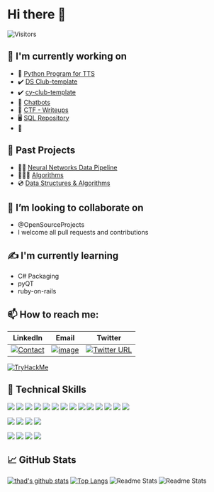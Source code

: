 # Hi there 👋

![Visitors](https://visitor-badge.laobi.icu/badge?page_id=thomasthaddeus.visitor-badge)

## 🚧 I'm currently working on

- 🤖 [Python Program for TTS][ttspeech]
- ✔️ [DS Club-template][ds-club]
- ✔️ [cy-club-template][cy-club]
- 💬 [Chatbots][chatbots]
- 🎏 [CTF - Writeups][writeups]
- 🖥️ [SQL Repository][sql]
- 🐍 <!--Python Collection of Scripts-->

## 🔭 Past Projects

- 💽🔧 [Neural Networks Data Pipeline][neural-networks]
- 👩🏻‍💻 [Algorithms][alg-1]
- 💿 [Data Structures & Algorithms][algorithms]

## 👯 I’m looking to collaborate on

- @OpenSourceProjects
- I welcome all pull requests and contributions

## ✍️ I'm currently learning

- C# Packaging
- pyQT
- ruby-on-rails

## 📫 How to reach me:

| LinkedIn                           | Email                      | Twitter                              |
| ---------------------------------- | -------------------------- | ------------------------------------ |
| [![Contact][linkedin]][linkedin-2] | [![image][email]][email-2] | [![Twitter URL][twitter]][twitter-2] |

[![TryHackMe][thm-pic]][thm]

## 💼 Technical Skills

![](https://img.shields.io/badge/Code-HTML5-informational?style=flat&logo=HTML5&color=E34F26)
![](https://img.shields.io/badge/Code-PostgreSQL-informational?style=flat&logo=PostgreSQL&color=336791)
![](https://img.shields.io/badge/Code-SQLite-informational?style=flat&logo=SQLite&color=003B57)
![](https://img.shields.io/badge/Code-Python-informational?style=flat&logo=Python&color=3776AB)
![](https://img.shields.io/badge/Code-Jupyter%20Notebook-informational?style=flat&logo=Jupyter&color=F37626)
![](https://img.shields.io/badge/Code-JSON-informational?style=flat&logo=JSON&color=000000)
![](https://img.shields.io/badge/Code-HTML5-informational?style=flat&logo=HTML5&color=E34F26)
![](https://img.shields.io/badge/Code-JavaScript-informational?style=flat&logo=JavaScript&color=F7DF1E)
![](https://img.shields.io/badge/Code-TypeScript-informational?style=flat&logo=TypeScript&color=3178C6)
![](https://img.shields.io/badge/Code-C%23-informational?style=flat&logo=c-sharp&color=239120)
![](https://img.shields.io/badge/Code-SQL-informational?style=flat&logo=sql&color=4479A1)
![](https://img.shields.io/badge/Code-Shell-informational?style=flat&logo=shell&color=4EAA25)
![](https://img.shields.io/badge/Code-TSQL-informational?style=flat&logo=tsql&color=4479A1)
![](https://img.shields.io/badge/Code-R-informational?style=flat&logo=r&color=276DC3)

![](https://img.shields.io/badge/Style-styled--components-informational?style=flat&logo=styled-components&color=DB7093)
![](https://img.shields.io/badge/Style-CSS3-informational?style=flat&logo=CSS3&color=1572B6)
![](https://img.shields.io/badge/Style-SCSS-informational?style=flat&logo=sass&color=CC6699)
![](https://img.shields.io/badge/Style-Less-informational?style=flat&logo=less&color=1D365D)

![](https://img.shields.io/badge/Tools-Git-informational?style=flat&logo=Git&color=F05032)
![](https://img.shields.io/badge/Tools-GitHub-informational?style=flat&logo=GitHub&color=181717)
![](https://img.shields.io/badge/Tools-Git-informational?style=flat&logo=Git&color=F05032)
![](https://img.shields.io/badge/Tools-GitHub-informational?style=flat&logo=GitHub&color=181717)

<!--
![Python](https://img.shields.io/badge/Python-3776AB?style=plastic&logo=python&logoColor=white)
![Jupyter Notebook](https://img.shields.io/badge/Jupyter%20Notebook-F37626?style=plastic&logo=jupyter&logoColor=white)
![JSON](https://img.shields.io/badge/JSON-000000?style=plastic&logo=json&logoColor=white)
![HTML](https://img.shields.io/badge/HTML-E34F26?style=plastic&logo=html5&logoColor=white)
![JavaScript](https://img.shields.io/badge/JavaScript-F7DF1E?style=plastic&logo=javascript&logoColor=black)
![CSS](https://img.shields.io/badge/CSS-1572B6?style=plastic&logo=css3&logoColor=white)
![TypeScript](https://img.shields.io/badge/TypeScript-3178C6?style=plastic&logo=typescript&logoColor=white)
![C#](https://img.shields.io/badge/C%23-239120?style=plastic&logo=c-sharp&logoColor=white)
![Shell](https://img.shields.io/badge/Shell-4EAA25?style=plastic&logo=shell&logoColor=white)
![SQL](https://img.shields.io/badge/SQL-4479A1?style=plastic&logo=sql&logoColor=white)
![TSQL](https://img.shields.io/badge/TSQL-4479A1?style=plastic&logo=tsql&logoColor=white)
![SCSS](https://img.shields.io/badge/SCSS-CC6699?style=plastic&logo=sass&logoColor=white)
![R](https://img.shields.io/badge/R-276DC3?style=plastic&logo=r&logoColor=white)
![Less](https://img.shields.io/badge/Less-1D365D?style=plastic&logo=less&logoColor=white)
-->

## 📈 GitHub Stats

[![thad's github stats](https://github-readme-stats.vercel.app/api?username=thomasthaddeus&show_icons=true&theme=gruvbox&langs_count=10)](https://github.com/thomasthaddeus)
[![Top Langs](https://github-readme-stats.vercel.app/api/top-langs/?username=thomasthaddeus&theme=gruvbox)](https://github.com/thomasthaddeus)
![Readme Stats](https://github-readme-stats.vercel.app/api/pin?username=thomasthaddeus&repo=neuralnetworks) ![Readme Stats](https://github-readme-stats.vercel.app/api/pin?username=thomasthaddeus&repo=.github)

[alg-1]: https://github.com/thomasthaddeus/Data-Structures-Algorithms "Data structures &algorithms repository"
[ds-club]: https://github.com/thomasthaddeus/DS-Club-Template "This is a link to a template"
[cy-club]: https://github.com/thomasthaddeus/Cy-Club-Template "This is a link to our cybersecurity club"
[linkedin]: https://github.com/thomasthaddeus/thomasthaddeus/assets/92204097/010f2552-77fd-488f-84eb-2531632fee04
[email]: https://github.com/thomasthaddeus/thomasthaddeus/assets/92204097/a9844a74-a895-4d9c-a040-d2cecab75cd7
[twitter]: https://img.shields.io/twitter/url?style=forthebadge&url=https%3A%2F%2Ftwitter.com%2F
[twitter-2]: https://twitter.com/ThaddeusMaxima "Twitter"
[email-2]: mailto:thaddeus.r.thomas@gmail.com "email"
[linkedin-2]: https://linkedin.com/in/thaddeusthomas "LinkedIn"
[thm]: https://tryhackme.com/p/thaddeus.r.thoma "TryHackMe"
[thm-pic]: https://tryhackme-badges.s3.amazonaws.com/thaddeus.r.thoma.png "TryhackMe image"
[chatbots]: https://github.com/thomasthaddeus/creating_chat_bots "Creating Chatbots"
[ttspeech]: https://github.com/thomasthaddeus/TTS-project
[writeups]: http://apparellnstuff.me/CTF_WriteUps/
[sql]: https://github.com/thomasthaddeus/SQL_All-Brands-Welcome
[neural-networks]: https://github.com/thomasthaddeus/NeuralNetworks
[algorithms]: https://github.com/thomasthaddeus/Data-Structures-Algorithms
